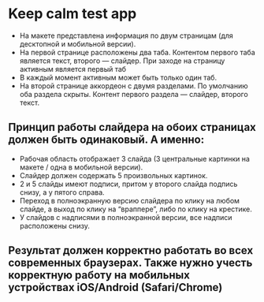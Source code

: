 # Keep calm test app

* На макете представлена информация по двум страницам (для десктопной и мобильной версии).
* На первой странице расположены два таба. Контентом первого таба является текст, второго — слайдер. При заходе на страницу активным является первый таб
* В каждый момент активным может быть только один таб.
* На второй странице аккордеон с двумя разделами. По умолчанию оба раздела скрыты. Контент первого раздела — слайдер, второго текст.

## Принцип работы слайдера на обоих страницах должен быть одинаковый. А именно:
* Рабочая область отображает 3 слайда (3 центральные картинки на макете / одна в мобильной версии).
* Слайдер должен содержать 5 произвольных картинок.
* 2 и 5 слайды имеют подписи, притом у второго слайда подпись снизу, а у пятого справа.
* Переход в полноэкранную версию слайдера по клику на любом слайде, а выход по клику на “враппере”, либо по клику на крестике.
* У слайдов с надписями в полноэкранной версии, все надписи расположены снизу.

## Результат должен корректно работать во всех современных браузерах. Также нужно учесть корректную работу на мобильных устройствах iOS/Android (Safari/Chrome)

